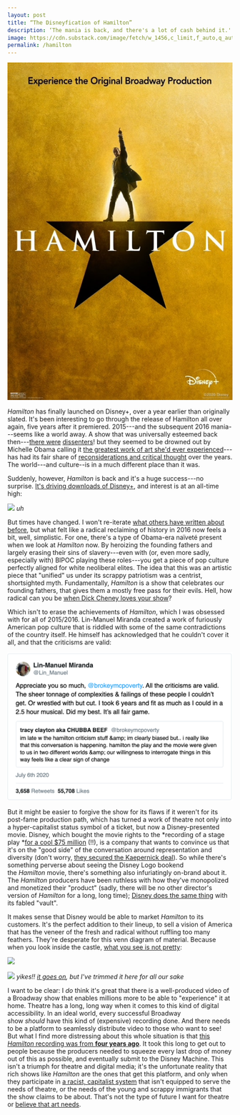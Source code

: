 ```yaml
---
layout: post
title: “The Disneyfication of Hamilton”
description: ‘The mania is back, and there's a lot of cash behind it.'
image: https://cdn.substack.com/image/fetch/w_1456,c_limit,f_auto,q_auto:good,fl_progressive:steep/https%3A%2F%2Fbucketeer-e05bbc84-baa3-437e-9518-adb32be77984.s3.amazonaws.com%2Fpublic%2Fimages%2Fca465394-7e84-483a-bc31-55ba824dae2f.jp2
permalink: /hamilton
---
```


![](../images/Hamilton.jpeg)

*Hamilton* has finally launched on Disney+, over a year earlier than originally slated. It's been interesting to go through the release of Hamilton all over again, five years after it premiered. 2015---and the subsequent 2016 mania---seems like a world away. A show that was universally esteemed back then---[there were](https://www.currentaffairs.org/2016/07/you-should-be-terrified-that-people-who-like-hamilton-run-our-country) [dissenters](https://www.currentaffairs.org/2019/02/ishmael-reed-doesnt-like-hamilton)! but they seemed to be drowned out by Michelle Obama calling it [the greatest work of art she'd ever experienced](https://mashable.com/2016/03/14/michelle-obama-hamilton/)---has had its fair share of [reconsiderations and critical thought](https://news.harvard.edu/gazette/story/2016/10/correcting-hamilton/?fbclid=IwAR31b1xKkGZ2nvp2xGl_cRUngrmG5TLBigknNhKxV_E9_DrJKsh9FfMnPPk) over the years. The world---and culture--is in a much different place than it was.

Suddenly, however, *Hamilton* is back and it's a huge success---no surprise. [It's driving downloads of Disney+](https://variety.com/2020/digital/news/hamilton-disney-plus-premiere-app-downloads-72-percent-1234698795/), and interest is at an all-time high:

![](https://cdn.substack.com/image/fetch/w_1456,c_limit,f_auto,q_auto:good,fl_progressive:steep/https%3A%2F%2Fbucketeer-e05bbc84-baa3-437e-9518-adb32be77984.s3.amazonaws.com%2Fpublic%2Fimages%2Fc6681a01-a6b7-4abe-9d52-fdac1a248eaa_555x406.png)
*uh*

But times have changed. I won't re-iterate [what others have written about before](https://www.currentaffairs.org/2016/07/you-should-be-terrified-that-people-who-like-hamilton-run-our-country), but what felt like a radical reclaiming of history in 2016 now feels a bit, well, simplistic. For one, there's a type of Obama-era naïveté present when we look at *Hamilton* now. By heroizing the founding fathers and largely erasing their sins of slavery---even with (or, even more sadly, especially with) BIPOC playing these roles---you get a piece of pop culture perfectly aligned for white neoliberal elites. The idea that this was an artistic piece that "unified" us under its scrappy patriotism was a centrist, shortsighted myth. Fundamentally, *Hamilton* is a show that celebrates our founding fathers, that gives them a mostly free pass for their evils. Hell, how radical can you be [when Dick Cheney loves your show](https://thehill.com/blogs/in-the-know/in-the-know/272964-obama-hamilton-is-the-only-thing-dick-cheney-and-i-agree-on)?

Which isn't to erase the achievements of *Hamilton*, which I was obsessed with for all of 2015/2016. Lin-Manuel Miranda created a work of furiously American pop culture that is riddled with some of the same contradictions of the country itself. He himself has acknowledged that he couldn't cover it all, and that the criticisms are valid:

[![](../images/Lin.png)](https://twitter.com/Lin_Manuel/status/1280120414279290881)

But it might be easier to forgive the show for its flaws if it weren't for its post-fame production path, which has turned a work of theatre not only into a hyper-capitalist status symbol of a ticket, but now a Disney-presented movie. Disney, which bought the movie rights to the *recording of a stage play *[for a cool $75 million](https://deadline.com/2020/02/disney-paid-75-million-hamilton-movie-deal-lin-manuel-miranda-largest-film-acquisition-ever-1202849929/) (!!), is a company that wants to convince us that it's on the "good side" of the conversation around representation and diversity (don't worry, [they secured the Kaepernick deal](https://variety.com/2020/tv/news/colin-kaepernick-walt-disney-first-look-deal-espn-1234698911/)). So while there's something perverse about seeing the Disney Logo bookend the *Hamilton* movie, there's something also infuriatingly on-brand about it. The *Hamilton* producers have been ruthless with how they've monopolized and monetized their "product" (sadly, there will be no other director's version of *Hamilton* for a long, long time); [Disney does the same thing](https://www.vulture.com/2019/10/disney-is-quietly-placing-classic-fox-movies-into-its-vault.html) with its fabled "vault".

It makes sense that Disney would be able to market *Hamilton* to its customers. It's the perfect addition to their lineup, to sell a vision of America that has the veneer of the fresh and radical without ruffling too many feathers. They're desperate for this venn diagram of material. Because when you look inside the castle, [what you see is not pretty](https://theankler.com/p/class-photos):

![](https://cdn.substack.com/image/fetch/w_1456,c_limit,f_auto,q_auto:good,fl_progressive:steep/https%3A%2F%2Fbucketeer-e05bbc84-baa3-437e-9518-adb32be77984.s3.amazonaws.com%2Fpublic%2Fimages%2F79991f16-f314-4fe8-a6be-8746ac48b8ad_1456x859.png)

![](https://cdn.substack.com/image/fetch/w_1456,c_limit,f_auto,q_auto:good,fl_progressive:steep/https%3A%2F%2Fbucketeer-e05bbc84-baa3-437e-9518-adb32be77984.s3.amazonaws.com%2Fpublic%2Fimages%2F7c6fc1ea-42c5-45b0-aa79-efa680963f37_1456x682.png)
*yikes!! [it goes on](https://theankler.com/p/class-photos), but I've trimmed it here for all our sake*

I want to be clear: I *do* think it's great that there is a well-produced video of a Broadway show that enables millions more to be able to "experience" it at home. Theatre has a long, long way when it comes to this kind of digital accessibility. In an ideal world, every successful Broadway show *should* have this kind of (expensive) recording done. And there needs to be a platform to seamlessly distribute video to those who want to see! But what I find more distressing about this whole situation is that [this *Hamilton* recording was from **four years ago**](https://www.nytimes.com/2020/06/25/movies/hamilton-movie-disney-streaming.html). It took this long to get out to people because the producers needed to squeeze every last drop of money out of this as possible, and eventually submit to the Disney Machine. This isn't a triumph for theatre and digital media; it's the unfortunate reality that rich shows like *Hamilton* are the ones that get this platform, and only when they participate in [a racist, capitalist system](https://www.nytimes.com/interactive/2019/08/14/magazine/slavery-capitalism.html) that isn't equipped to serve the needs of theatre, or the needs of the young and scrappy immigrants that the show claims to be about. That's not the type of future I want for theatre or [believe that art needs](https://www.guscuddy.com/unprofitability).

